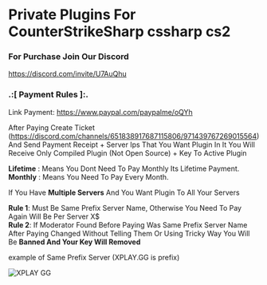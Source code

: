 # Private Plugins For CounterStrikeSharp cssharp cs2

### For Purchase Join Our Discord 
https://discord.com/invite/U7AuQhu


### .:[ Payment Rules ]:. 

Link Payment: https://www.paypal.com/paypalme/oQYh

After Paying Create Ticket  (https://discord.com/channels/651838917687115806/971439767269015564) And Send Payment Receipt + Server Ips That You Want Plugin In It
You Will Receive Only Compiled Plugin (Not Open Source) + Key To Active Plugin

**Lifetime** : Means You Dont Need To Pay Monthly Its Lifetime Payment.                                                   
**Monthly** : Means You Need To Pay Every Month.

If You Have **Multiple Servers** And You Want Plugin To All Your Servers

**Rule 1**: Must Be Same Prefix Server Name, Otherwise You Need To Pay Again Will Be Per Server X$                                                  
**Rule 2**: If Moderator Found Before Paying Was Same Prefix Server Name After Paying Changed Without Telling Them Or Using Tricky Way You Will Be **Banned And Your Key Will Removed**


example of Same Prefix Server (XPLAY.GG is prefix)

![XPLAY GG](https://github.com/oqyh/cs2-Private-Plugins/assets/48490385/6f5ba285-d687-4f65-94ff-af7da7b4e459)

